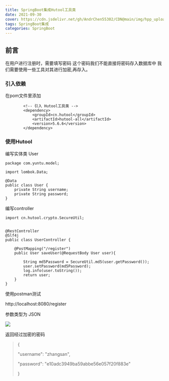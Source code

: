 ```yaml
---
title: SpringBoot集成Hutool工具类
date: 2021-09-30
cover: https://cdn.jsdelivr.net/gh/AndrChen55302/CDN@main/img/hpp_upload/1633779120000.webp
tags: SpringBoot集成
categories: SpringBoot
---
```

## 前言

在用户进行注册时，需要填写密码 这个密码我们不能直接将密码存入数据库中 我们需要使用一些工具对其进行加密,再存入。

### 引入依赖

在pom文件里添加

```x
        <!-- 引入 Hutool工具类 -->
        <dependency>
            <groupId>cn.hutool</groupId>
            <artifactId>hutool-all</artifactId>
            <version>5.6.6</version>
        </dependency>
```

### 使用Hutool

编写实体类 User

```class
package com.yuntu.model;

import lombok.Data;

@Data
public class User {
    private String username;
    private String password;
}

```

编写controller

```controller
import cn.hutool.crypto.SecureUtil;


@RestController
@Slf4j
public class UserController {

    @PostMapping("/register")
    public User saveUser(@RequestBody User user){

        String md5Password = SecureUtil.md5(user.getPassword());
        user.setPassword(md5Password);
        log.info(user.toString());
        return user;
    }
}

```

使用postman测试

http://localhost:8080/register

参数类型为 JSON

![](https://cdn.jsdelivr.net/gh/AndrChen55302/CDN@main/img/hpp_upload/1633778791000.jpg)

返回经过加密的密码

>{
>
>  "username": "zhangsan",
>
>  "password": "e10adc3949ba59abbe56e057f20f883e"
>
>}




